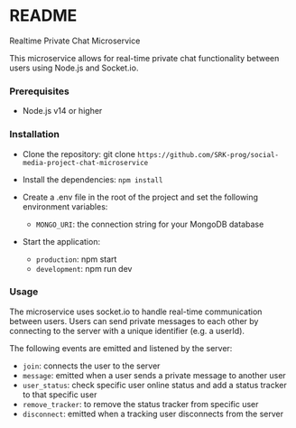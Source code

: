 # README #
Realtime Private Chat Microservice

This microservice allows for real-time private chat functionality between users using Node.js and Socket.io.

### Prerequisites ###   
* Node.js v14 or higher

### Installation ###
* Clone the repository: git clone `https://github.com/SRK-prog/social-media-project-chat-microservice`

* Install the dependencies: `npm install`

* Create a .env file in the root of the project and set the following environment variables:
    - `MONGO_URI`: the connection string for your MongoDB database

* Start the application: 
    - `production`: npm start
    - `development`: npm run dev

### Usage ###
The microservice uses socket.io to handle real-time communication between users. Users can send private messages to each other by connecting to the server with a unique identifier (e.g. a userId).

The following events are emitted and listened by the server:

- `join`: connects the user to the server
- `message`: emitted when a user sends a private message to another user
- `user_status`: check specific user online status and add a status tracker to that specific user
- `remove_tracker`: to remove the status tracker from specific user
- `disconnect`: emitted when a tracking user disconnects from the server 